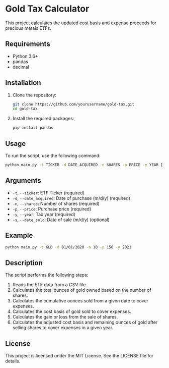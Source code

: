 # Gold Tax Calculator

This project calculates the updated cost basis and expense proceeds for precious metals ETFs.

## Requirements

- Python 3.6+
- pandas
- decimal

## Installation

1. Clone the repository:
    ```sh
    git clone https://github.com/yourusername/gold-tax.git
    cd gold-tax
    ```

2. Install the required packages:
    ```sh
    pip install pandas
    ```

## Usage

To run the script, use the following command:

```sh
python main.py -t TICKER -d DATE_ACQUIRED -n SHARES -p PRICE -y YEAR [-s DATE_SOLD]
```

## Arguments

- `-t`, `--ticker`: ETF Ticker (required)
- `-d`, `--date_acquired`: Date of purchase (m/d/y) (required)
- `-n`, `--shares`: Number of shares (required)
- `-p`, `--price`: Purchase price (required)
- `-y`, `--year`: Tax year (required)
- `-s`, `--date_sold`: Date of sale (m/d/y) (optional)

## Example

```sh
python main.py -t GLD -d 01/01/2020 -n 10 -p 150 -y 2021
```

## Description

The script performs the following steps:

1. Reads the ETF data from a CSV file.
2. Calculates the total ounces of gold owned based on the number of shares.
3. Calculates the cumulative ounces sold from a given date to cover expenses.
4. Calculates the cost basis of gold sold to cover expenses.
5. Calculates the gain or loss from the sale of shares.
6. Calculates the adjusted cost basis and remaining ounces of gold after selling shares to cover expenses in a given year.

## License

This project is licensed under the MIT License. See the LICENSE file for details.
